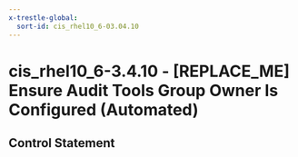 ```yaml
---
x-trestle-global:
  sort-id: cis_rhel10_6-03.04.10
---
```


# cis_rhel10_6-3.4.10 - \[REPLACE_ME\] Ensure Audit Tools Group Owner Is Configured (Automated)

## Control Statement
